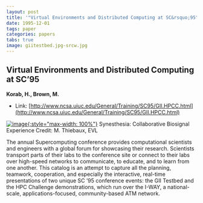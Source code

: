 ```yaml
---
layout: post
title: '"Virtual Environments and Distributed Computing at SC&rsquo;95"'
date: 1995-12-01
tags: paper
categories: papers
tabs: true
image: giitestbed.jpg-srcw.jpg
---
```


## Virtual Environments and Distributed Computing at SC&rsquo;95
**Korab, H., Brown, M.**
- Link: [http://www.ncsa.uiuc.edu/General/Training/SC95/GII.HPCC.html](http://www.ncsa.uiuc.edu/General/Training/SC95/GII.HPCC.html)


[![image](https://www.evl.uic.edu/output/originals/giitestbed.jpg-srcw.jpg){:style="max-width: 100%"}](https://www.evl.uic.edu/output/originals/giitestbed.jpg-srcw.jpg)
Synesthesia: Collaborative Biosignal Experience
Credit: M. Thiebaux, EVL

The annual Supercomputing conference provides computational scientists and engineers with a global forum for showcasing their research. Scientists transport parts of their labs to the conference site or connect to their labs over high-speed networks to communicate, to educate, and to learn from one another. This catalog is an attempt to capture all the planning, teamwork, cooperation, and especially the interactive, real-time presentations of two unique SC &rsquo;95 conference events: the GII Testbed and the HPC Challenge demonstrations, which run over the I-WAY, a national-scale, applications-focused, community-based ATM network.